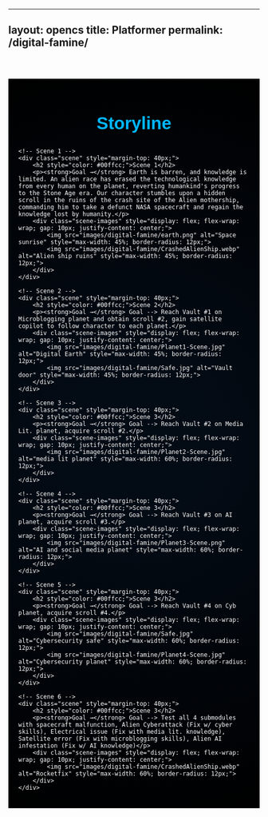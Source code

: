 ---

layout: opencs
title: Platformer
permalink: /digital-famine/
---------------------------

<div id="gameContainer">
    <div id="promptDropDown" class="promptDropDown" style="z-index: 9999"></div>
    <canvas id="gameCanvas"></canvas>
</div>

<section id="storyScenes" style="margin-top: 60px; padding: 20px; color: white; font-family: 'Orbitron', sans-serif; background: radial-gradient(circle at center, #030b15 20%, #000000 100%);">
    <h1 style="text-align: center; font-size: 2.5em; color: #00b7ff;">Storyline</h1>

```
<!-- Scene 1 -->
<div class="scene" style="margin-top: 40px;">
    <h2 style="color: #00ffcc;">Scene 1</h2>
    <p><strong>Goal →</strong> Earth is barren, and knowledge is limited. An alien race has erased the technological knowledge from every human on the planet, reverting humankind's progress to the Stone Age era. Our character stumbles upon a hidden scroll in the ruins of the crash site of the Alien mothership, commanding him to take a defunct NASA spacecraft and regain the knowledge lost by humanity.</p>
    <div class="scene-images" style="display: flex; flex-wrap: wrap; gap: 10px; justify-content: center;">
        <img src="images/digital-famine/earth.png" alt="Space sunrise" style="max-width: 45%; border-radius: 12px;">
        <img src="images/digital-famine/CrashedAlienShip.webp" alt="Alien ship ruins" style="max-width: 45%; border-radius: 12px;">
    </div>
</div>

<!-- Scene 2 -->
<div class="scene" style="margin-top: 40px;">
    <h2 style="color: #00ffcc;">Scene 2</h2>
    <p><strong>Goal →</strong> Goal --> Reach Vault #1 on Microblogging planet and obtain scroll #2, gain satellite copilot to follow character to each planet.</p>
    <div class="scene-images" style="display: flex; flex-wrap: wrap; gap: 10px; justify-content: center;">
        <img src="images/digital-famine/Planet1-Scene.jpg" alt="Digital Earth" style="max-width: 45%; border-radius: 12px;">
        <img src="images/digital-famine/Safe.jpg" alt="Vault door" style="max-width: 45%; border-radius: 12px;">
    </div>
</div>

<!-- Scene 3 -->
<div class="scene" style="margin-top: 40px;">
    <h2 style="color: #00ffcc;">Scene 3</h2>
    <p><strong>Goal →</strong> Goal --> Reach Vault #2 on Media Lit. planet, acquire scroll #2.</p>
    <div class="scene-images" style="display: flex; flex-wrap: wrap; gap: 10px; justify-content: center;">
        <img src="images/digital-famine/Planet2-Scene.jpg" alt="media lit planet" style="max-width: 60%; border-radius: 12px;">
    </div>
</div>

<!-- Scene 4 -->
<div class="scene" style="margin-top: 40px;">
    <h2 style="color: #00ffcc;">Scene 3</h2>
    <p><strong>Goal →</strong> Goal --> Reach Vault #3 on AI planet, acquire scroll #3.</p>
    <div class="scene-images" style="display: flex; flex-wrap: wrap; gap: 10px; justify-content: center;">
        <img src="images/digital-famine/Planet3-Scene.png" alt="AI and social media planet" style="max-width: 60%; border-radius: 12px;">
    </div>
</div>

<!-- Scene 5 -->
<div class="scene" style="margin-top: 40px;">
    <h2 style="color: #00ffcc;">Scene 3</h2>
    <p><strong>Goal →</strong> Goal --> Reach Vault #4 on Cyb planet, acquire scroll #4.</p>
    <div class="scene-images" style="display: flex; flex-wrap: wrap; gap: 10px; justify-content: center;">
        <img src="images/digital-famine/Safe.jpg" alt="Cybersecurity safe" style="max-width: 60%; border-radius: 12px;">
        <img src="images/digital-famine/Planet4-Scene.jpg" alt="Cybersecurity planet" style="max-width: 60%; border-radius: 12px;">
    </div>
</div>

<!-- Scene 6 -->
<div class="scene" style="margin-top: 40px;">
    <h2 style="color: #00ffcc;">Scene 3</h2>
    <p><strong>Goal →</strong> Goal --> Test all 4 submodules with spacecraft malfunction, Alien Cyberattack (Fix w/ cyber skills), Electrical issue (Fix with media lit. knowledge), Satellite error (Fix with microblogging skills), Alien AI infestation (Fix w/ AI knowledge)</p>
    <div class="scene-images" style="display: flex; flex-wrap: wrap; gap: 10px; justify-content: center;">
        <img src="images/digital-famine/CrashedAlienShip.webp" alt="Rocketfix" style="max-width: 60%; border-radius: 12px;">
    </div>
</div>

```

</section>

<script type="module">
    // Adventure Game assets locations
    import Game from "{{site.baseurl}}/assets/js/adventureGame/GameEngine/Game.js";
    import GameLevelHomePage from "{{site.baseurl}}/assets/js/digitalFamine/GameLevelHomePage.js";
    import { pythonURI, javaURI, fetchOptions } from "{{site.baseurl}}/assets/js/api/config.js";

    // Web Server Environment data
    const environment = {
        path: "{{site.baseurl}}",
        pythonURI: pythonURI,
        javaURI: javaURI,
        fetchOptions: fetchOptions,
        gameContainer: document.getElementById("gameContainer"),
        gameCanvas: document.getElementById("gameCanvas"),
        gameLevelClasses: [GameLevelHomePage]
    };

    // Launch Adventure Game
    Game.main(environment);
</script>

